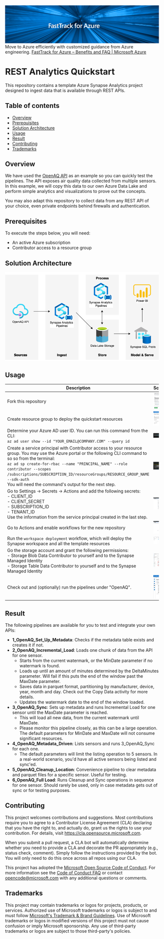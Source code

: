 ![Fast Track for Azure](./readme-assets/fta.png)
Move to Azure efficiently with customized guidance from Azure engineering. [FastTrack for Azure – Benefits and FAQ | Microsoft Azure](https://azure.microsoft.com/en-us/programs/azure-fasttrack/)

# REST Analytics Quickstart

This repository contains a template Azure Synapse Analytics project designed to ingest data that is available through REST APIs.

## Table of contents
- [Overview](#overview)
- [Prerequisites](#prerequisites)
- [Solution Architecture](#solution-architecture)
- [Usage](#usage)
- [Result](#result)
- [Contributing](#contributing)
- [Trademarks](#trademarks)

## Overview

We have used the [OpenAQ API](https://docs.openaq.org/docs) as an example so you can quickly test the pipelines. The API exposes air quality data collected from multiple sensors. In this example, we will copy this data to our own Azure Data Lake and perform simple analytics and visualizations to prove out the concepts.

You may also adapt this repository to collect data from any REST API of your choice, even private endpoints behind firewalls and authentication.

## Prerequisites

To execute the steps below, you will need:

- An active Azure subscription
- Contributor access to a resource group

## Solution Architecture

![Solution Architecture](./readme-assets/solution-architecture.drawio.png)

## Usage

|Description|Screenshot|
|---|---|
|Fork this repository | ![Fork Repository](./readme-assets/01-fork-repository.png) |
|Create resource group to deploy the quickstart resources | ![Create Resource Group](./readme-assets/02-create-rg.png) |
|Determine your Azure AD user ID. You can run this command from the CLI: <br> `az ad user show --id "YOUR_EMAIL@COMPANY.COM" --query id` | ![Get user ID](./readme-assets/03-get-user-id.png) |
|Create a service principal with Contributor access to your resource group. You may use the Azure portal or the following CLI command to so so from the terminal: <br> `az ad sp create-for-rbac --name "PRINCIPAL_NAME" --role contributor --scopes /subscriptions/SUBSCRIPTION_ID/resourceGroups/RESOURCE_GROUP_NAME --sdk-auth` <br> You will need the command's output for the next step. |  ![Create Service Principal](./readme-assets/04-create-sp.png) |
|Go to Settings -> Secrets -> Actions and add the following secrets: <br> - CLIENT_ID <br> - CLIENT_SECRET <br> - SUBSCRIPTION_ID <br> - TENANT_ID <br> Use the information from the service principal created in the last step. | ![Create Secrets](./readme-assets/05-create-secrets.png) |
|Go to Actions and enable workflows for the new repository | ![Enable Actions](./readme-assets/06-enable-actions.png) |
|Run the `workspace deployment` workflow, which will deploy the Synapse workspace and all the template resources | ![Enable Actions](./readme-assets/07-run-workflow.png) |
|Go the storage account and grant the following permissions: <br> - Storage Blob Data Contributor to yourself and to the Synapse Managed Identity <br> - Storage Table Data Contributor to yourself and to the Synapse Managed Identity | ![Allow access](./readme-assets/08-allow-access.png) |
|Check out and (optionally) run the pipelines under "OpenAQ". | ![Review Pipelines](./readme-assets/09-review-pipelines.png) |

## Result

The following pipelines are available for you to test and integrate your own APIs:

- **1_OpenAQ_Set_Up_Metadata**: Checks if the metadata table exists and creates it if not.
- **2_OpenAQ_Incremental_Load**: Loads one chunk of data from the API for one sensor. 
    - Starts from the current watermark, or the MinDate parameter if no watermark is found.
    - Loads up until an amount of minutes determined by the DeltaMinutes parameter. Will fail if this puts the end of the window past the MaxDate parameter.
    - Saves data in parquet format, partitioning by manufacturer, device, year, month and day. Check out the Copy Data activity for more details.
    - Updates the watermark date to the end of the window loaded.
- **3_OpenAQ_Sync**: Sets up metadata and runs Incremental Load for one sensor until the MaxDate parameter is reached. 
    - This will load all new data, from the current watermark until MaxDate. 
    - Please monitor this pipeline closely, as this can be a large operation. The default parameters for MinDate and MaxDate will not consume significant resources.
- **4_OpenAQ_Metadata_Driven**: Lists sensors and runs 3_OpenAQ_Sync for each one. 
    - The default parameters will limit the listing operation to 5 sensors. In a real-world scenario, you'd have all active sensors being listed and sync'ed.
- **5_OpenAQ_Cleanup_Location**: Convenience pipeline to clear metadata and parquet files for a specific sensor. Useful for testing.
- **6_OpenAQ_Full Load**: Runs Cleanup and Sync operations in sequence for one sensor. Should rarely be used, only in case metadata gets out of sync or for testing purposes.

## Contributing

This project welcomes contributions and suggestions.  Most contributions require you to agree to a
Contributor License Agreement (CLA) declaring that you have the right to, and actually do, grant us
the rights to use your contribution. For details, visit https://cla.opensource.microsoft.com.

When you submit a pull request, a CLA bot will automatically determine whether you need to provide
a CLA and decorate the PR appropriately (e.g., status check, comment). Simply follow the instructions
provided by the bot. You will only need to do this once across all repos using our CLA.

This project has adopted the [Microsoft Open Source Code of Conduct](https://opensource.microsoft.com/codeofconduct/).
For more information see the [Code of Conduct FAQ](https://opensource.microsoft.com/codeofconduct/faq/) or
contact [opencode@microsoft.com](mailto:opencode@microsoft.com) with any additional questions or comments.

## Trademarks

This project may contain trademarks or logos for projects, products, or services. Authorized use of Microsoft 
trademarks or logos is subject to and must follow 
[Microsoft's Trademark & Brand Guidelines](https://www.microsoft.com/en-us/legal/intellectualproperty/trademarks/usage/general).
Use of Microsoft trademarks or logos in modified versions of this project must not cause confusion or imply Microsoft sponsorship.
Any use of third-party trademarks or logos are subject to those third-party's policies.
